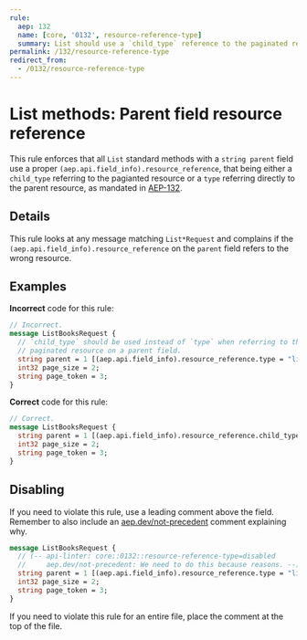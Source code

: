```yaml
---
rule:
  aep: 132
  name: [core, '0132', resource-reference-type]
  summary: List should use a `child_type` reference to the paginated resource.
permalink: /132/resource-reference-type
redirect_from:
  - /0132/resource-reference-type
---
```


# List methods: Parent field resource reference

This rule enforces that all `List` standard methods with a `string parent`
field use a proper `(aep.api.field_info).resource_reference`, that being either a
`child_type` referring to the pagianted resource or a `type` referring directly
to the parent resource, as mandated in [AEP-132][].

## Details

This rule looks at any message matching `List*Request` and complains if the 
`(aep.api.field_info).resource_reference` on the `parent` field refers to the wrong
resource.

## Examples

**Incorrect** code for this rule:

```proto
// Incorrect.
message ListBooksRequest {
  // `child_type` should be used instead of `type` when referring to the
  // paginated resource on a parent field.
  string parent = 1 [(aep.api.field_info).resource_reference.type = "library.googleapis.com/Book"];
  int32 page_size = 2;
  string page_token = 3;
}
```

**Correct** code for this rule:

```proto
// Correct.
message ListBooksRequest {
  string parent = 1 [(aep.api.field_info).resource_reference.child_type = "library.googleapis.com/Book"];
  int32 page_size = 2;
  string page_token = 3;
}
```

## Disabling

If you need to violate this rule, use a leading comment above the field.
Remember to also include an [aep.dev/not-precedent][] comment explaining why.

```proto
message ListBooksRequest {
  // (-- api-linter: core::0132::resource-reference-type=disabled
  //     aep.dev/not-precedent: We need to do this because reasons. --)
  string parent = 1 [(aep.api.field_info).resource_reference.type = "library.googleapis.com/Book"];
  int32 page_size = 2;
  string page_token = 3;
}
```

If you need to violate this rule for an entire file, place the comment at the
top of the file.

[aep-132]: https://aep.dev/132
[aep.dev/not-precedent]: https://aep.dev/not-precedent
